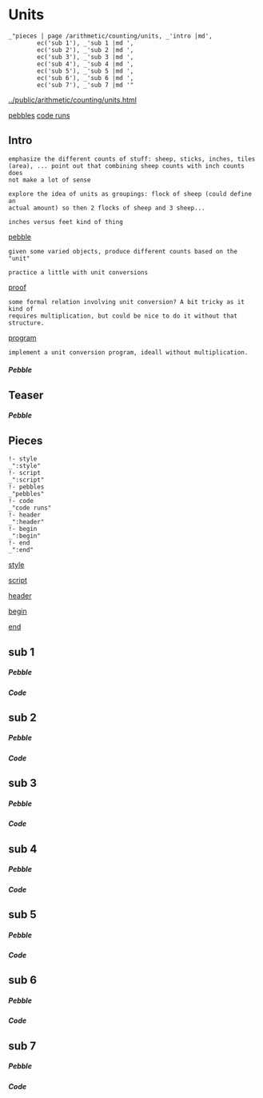 # Units

    _"pieces | page /arithmetic/counting/units, _'intro |md',
            ec('sub 1'), _'sub 1 |md ',
            ec('sub 2'), _'sub 2 |md ',
            ec('sub 3'), _'sub 3 |md ',
            ec('sub 4'), _'sub 4 |md ',
            ec('sub 5'), _'sub 5 |md ',
            ec('sub 6'), _'sub 6 |md ',
            ec('sub 7'), _'sub 7 |md '"

[../public/arithmetic/counting/units.html](# "save:")

[pebbles](#pebble "h5: | .join \n")
[code runs](#code "h5: | .join \n")

## Intro

    emphasize the different counts of stuff: sheep, sticks, inches, tiles
    (area), ... point out that combining sheep counts with inch counts does
    not make a lot of sense

    explore the idea of units as groupings: flock of sheep (could define an
    actual amount) so then 2 flocks of sheep and 3 sheep...

    inches versus feet kind of thing




[pebble]()


    given some varied objects, produce different counts based on the "unit"

    practice a little with unit conversions

[proof]()

    some formal relation involving unit conversion? A bit tricky as it kind of
    requires multiplication, but could be nice to do it without that
    structure.

[program]()

    implement a unit conversion program, ideall without multiplication. 


##### Pebble

## Teaser

##### Pebble

## Pieces

    !- style
    _":style"
    !- script
    _":script"
    !- pebbles
    _"pebbles"
    !- code
    _"code runs"
    !- header
    _":header"
    !- begin
    _":begin"
    !- end
    _":end"



[style]() 

[script]()

[header]()

[begin]()

[end]()

## sub 1




##### Pebble


##### Code


## sub 2




##### Pebble


##### Code


## sub 3




##### Pebble


##### Code


## sub 4




##### Pebble


##### Code


## sub 5




##### Pebble


##### Code


## sub 6




##### Pebble


##### Code


## sub 7




##### Pebble


##### Code


